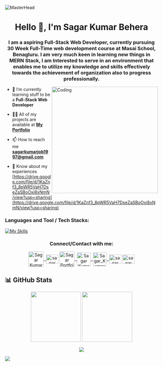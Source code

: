 ![MasterHead](https://repository-images.githubusercontent.com/588181932/e36ec678-7984-4cdd-8e4c-a3932772ff8e)
<h1 align="center">Hello 👋, I'm Sagar Kumar Behera</h1>
<h3 align="center">I am a aspiring Full-Stack Web Developer, currently pursuing 30 Week Full-Time web development course at Masai School, Benagluru.
I am very much keen in learning new things in MERN Stack, I am Interested to serve in an environment that enables me to utilize my knowledge and skills effectively towards the achievement of organization also to progress professionally.</h3>
<img align="right" alt="Coding" width="350px" src="https://cdn.dribbble.com/users/1162077/screenshots/3848914/programmer.gif">

- 🌱 I’m currently learning stuff to be a **Full-Stack Web Developer**

- 👨‍💻 All of my projects are available at **[My Portfolio](https://sagar-kumar-behera-github-io.vercel.app/)**

- 📫 How to reach me **sagarkumarjob1997@gmail.com**

- 📄 Know about my experiences [https://drive.google.com/file/d/1KaZnf3_8pWR5VaH7DseZaSBoOxi8xNmN/view?usp=sharing](https://drive.google.com/file/d/1KaZnf3_8pWR5VaH7DseZaSBoOxi8xNmN/view?usp=sharing)

<h3 align="left">Languages and Tool / Tech Stacks:</h3>
<p align="left">
  <div align="left">

   [![My Skills](https://skillicons.dev/icons?i=html,css,js,react,redux,nodejs,express,mongodb,git,github,netlify,vscode)](https://skillicons.dev)
   
   </div>
   
</p>

<h3 align="center">Connect/Contact with me:</h3>
<p align="center">
<a href="mailto:sagarkumarjob1997@gmail.com">
    <img align="center" alt="Sagar Kumar @ Mail" width="50px" src="https://cdn4.iconfinder.com/data/icons/buno-email/32/__email_address_contact-128.png" />&nbsp;
  </a>
<a href="https://linkedin.com/in/sagar kumar behera" target="blank"><img align="center" src="https://raw.githubusercontent.com/rahuldkjain/github-profile-readme-generator/master/src/images/icons/Social/linked-in-alt.svg" alt="sagar kumar behera" height="30" width="40" /></a>
<a href="https://sagar-kumar-behera-github-io.vercel.app/">
    <img align="center" src="https://cdn.iconscout.com/icon/premium/png-64-thumb/web-designer-portfolio-958733.png" alt="Sagar Portfolio" width="50px">&nbsp;
  </a>
  <a href="https://github.com/SagarKumarBehera" >
    <img align="center" alt="Sagar Kumar Behera @ Github" width="45px" src="https://cdn3.iconfinder.com/data/icons/social-rounded-2/72/GitHub-128.png" />&nbsp;
  </a>
  <a href="https://drive.google.com/file/d/1KaZnf3_8pWR5VaH7DseZaSBoOxi8xNmN/view?usp=drive_link" >
    <img align="center" alt="Sagar_Kumar @ Resume" width="45px" src="https://cdn1.iconfinder.com/data/icons/development-3/91/SEODevelopment__Marketing_114-128.png" />&nbsp;
  </a>
<a href="https://www.facebook.com/sagarkumar.behera.731" target="blank"><img align="center" src="https://raw.githubusercontent.com/rahuldkjain/github-profile-readme-generator/master/src/images/icons/Social/facebook.svg" alt="sagar kumar behera" height="30" width="40" /></a>
<a href="https://instagram.com/sagar kumar behera" target="blank"><img align="center" src="https://raw.githubusercontent.com/rahuldkjain/github-profile-readme-generator/master/src/images/icons/Social/instagram.svg" alt="sagar kumar behera" height="30" width="40" /></a>
</p>

## 📊 GitHub Stats
<p align="center">
  <img src="https://github-readme-stats.vercel.app/api?username=sagarkumarbehera&show_icons=true&theme=radical" height="165" />
  <img src="https://github-readme-streak-stats.herokuapp.com?user=sagarkumarbehera&theme=radical" height="165" />
</p>

<p align="center">
  <img src="https://github-readme-stats.vercel.app/api/top-langs/?username=sagarkumarbehera&layout=compact&theme=radical" />
</p>

![](https://komarev.com/ghpvc/?username=SagarKumarBehera&color=orange)